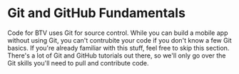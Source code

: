 # Git and GitHub Fundamentals
Code for BTV uses Git for source control.  While you can build a mobile app without using Git, you can't contrubite your code if you don't know a few Git basics.
 If you're already familiar with this stuff, feel free to skip this section. 
There's a lot of Git and GitHub tutorials out there, so we'll only go over the Git skills you'll need to pull and contribute code.
